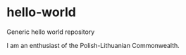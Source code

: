 # hello-world
Generic hello world repository


I am an enthusiast of the Polish-Lithuanian Commonwealth.
